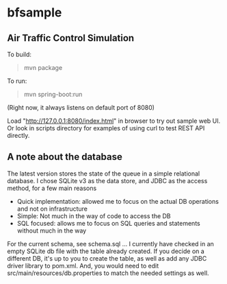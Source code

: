 # bfsample
## Air Traffic Control Simulation

To build:
> mvn package

To run:
> mvn spring-boot:run

(Right now, it always listens on default port of 8080)

Load "http://127.0.0.1:8080/index.html" in browser to try out sample web UI.
Or look in scripts directory for examples of using curl to test REST API directly.

## A note about the database

The latest version stores the state of the queue in a simple relational database.
I chose SQLite v3 as the data store, and JDBC as the access method, for a few main reasons
* Quick implementation: allowed me to focus on the actual DB operations and not on infrastructure
* Simple: Not much in the way of code to access the DB
* SQL focused: allows me to focus on SQL queries and statements without much in the way

For the current schema, see schema.sql ... I currently have checked in
an empty SQLite db file with the table already created. If you decide on a
different DB, it's up to you to create the table, as well as add any JDBC
driver library to pom.xml. And, you would need to edit src/main/resources/db.properties
to match the needed settings as well.
